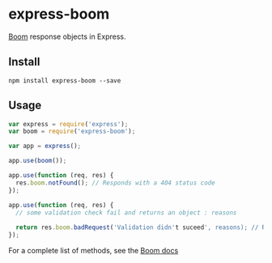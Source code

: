 # express-boom

[Boom](https://www.npmjs.org/package/boom) response objects in Express.

## Install

```
npm install express-boom --save
```

## Usage

```js
var express = require('express');
var boom = require('express-boom');

var app = express();

app.use(boom());

app.use(function (req, res) {
  res.boom.notFound(); // Responds with a 404 status code
});

app.use(function (req, res) {
  // some validation check fail and returns an object : reasons
  
  return res.boom.badRequest('Validation didn't suceed', reasons); // Responds usual Boom message with additionnal infos.
});
```

For a complete list of methods, see the [Boom docs](https://github.com/hapijs/boom#overview)
